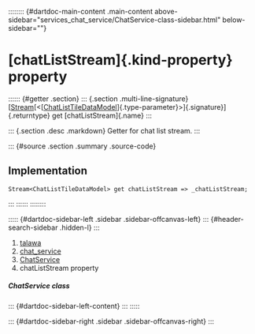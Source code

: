 :::::::: {#dartdoc-main-content .main-content above-sidebar="services_chat_service/ChatService-class-sidebar.html" below-sidebar=""}
<div>

# [chatListStream]{.kind-property} property

</div>

:::::: {#getter .section}
::: {.section .multi-line-signature}
[[Stream](https://api.flutter.dev/flutter/dart-core/Stream-class.html)[\<[[ChatListTileDataModel](../../models_chats_chat_list_tile_data_model/ChatListTileDataModel-class.html)]{.type-parameter}\>]{.signature}]{.returntype}
get [chatListStream]{.name}
:::

::: {.section .desc .markdown}
Getter for chat list stream.
:::

::: {#source .section .summary .source-code}
## Implementation

``` language-dart
Stream<ChatListTileDataModel> get chatListStream => _chatListStream;
```
:::
::::::
::::::::

::::: {#dartdoc-sidebar-left .sidebar .sidebar-offcanvas-left}
::: {#header-search-sidebar .hidden-l}
:::

1.  [talawa](../../index.html)
2.  [chat_service](../../services_chat_service/)
3.  [ChatService](../../services_chat_service/ChatService-class.html)
4.  chatListStream property

##### ChatService class

::: {#dartdoc-sidebar-left-content}
:::
:::::

::: {#dartdoc-sidebar-right .sidebar .sidebar-offcanvas-right}
:::
